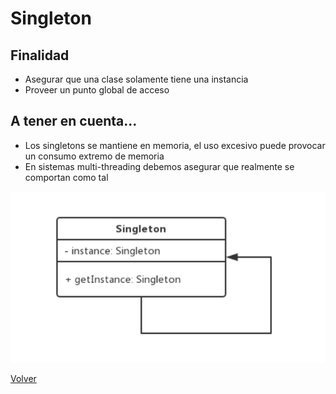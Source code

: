 # Singleton

## Finalidad

* Asegurar que una clase solamente tiene una instancia
* Proveer un punto global de acceso

## A tener en cuenta...

* Los singletons se mantiene en memoria, el uso excesivo puede provocar un consumo extremo de memoria
* En sistemas multi-threading debemos asegurar que realmente se comportan como tal

![Singleton pattern](/src/patterns/assets/singleton.png)

[Volver](/README.md)
